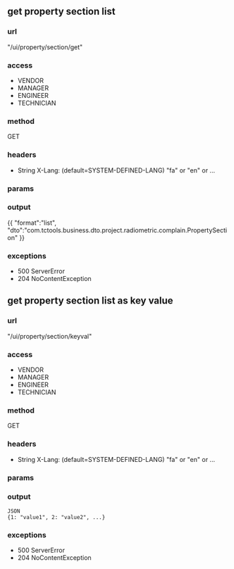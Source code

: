 ## get property section list ##
### url ###
"/ui/property/section/get"
### access ###
* VENDOR
* MANAGER
* ENGINEER
* TECHNICIAN
### method ###
GET
### headers ###
* String X-Lang: (default=SYSTEM-DEFINED-LANG) "fa" or "en" or ...
### params ###

### output ###
{{
"format":"list",
"dto":"com.tctools.business.dto.project.radiometric.complain.PropertySection"
}}
### exceptions ###
* 500 ServerError
* 204 NoContentException




## get property section list as key value ##
### url ###
"/ui/property/section/keyval"
### access ###
* VENDOR
* MANAGER
* ENGINEER
* TECHNICIAN
### method ###
GET
### headers ###
* String X-Lang: (default=SYSTEM-DEFINED-LANG) "fa" or "en" or ...
### params ###

### output ###
    JSON
    {1: "value1", 2: "value2", ...}
### exceptions ###
* 500 ServerError
* 204 NoContentException